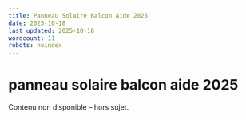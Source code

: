 ```yaml
---
title: Panneau Solaire Balcon Aide 2025
date: 2025-10-18
last_updated: 2025-10-18
wordcount: 11
robots: noindex
---
```


# panneau solaire balcon aide 2025

Contenu non disponible – hors sujet.